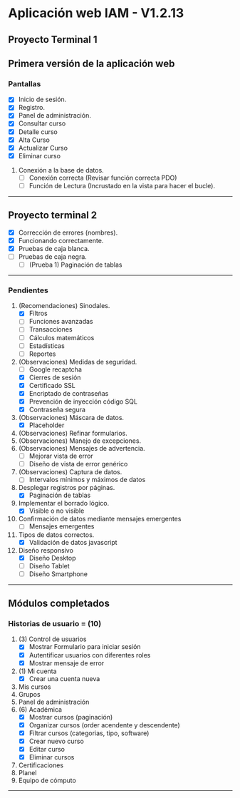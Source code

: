 # Aplicación web IAM - V1.2.13
## Proyecto Terminal 1
Primera versión de la aplicación web
---
### Pantallas
- [x] Inicio de sesión.
- [x] Registro.
- [x] Panel de administración.
- [x] Consultar curso
- [x] Detalle curso
- [x] Alta Curso
- [x] Actualizar Curso
- [x] Eliminar curso
1. Conexión a la base de datos.
    - [ ] Conexión correcta (Revisar función correcta PDO)
    - [ ] Función de Lectura (Incrustado en la vista para hacer el bucle).
---
## Proyecto terminal 2
- [x] Corrección de errores (nombres).
- [x] Funcionando correctamente.
- [x] Pruebas de caja blanca.
- [ ] Pruebas de caja negra.
    - [ ] \(Prueba 1) Paginación de tablas
---
### Pendientes
1. \(Recomendaciones) Sinodales.
    - [x] Filtros
    - [ ] Funciones avanzadas
    - [ ] Transacciones
    - [ ] Cálculos matemáticos
    - [ ] Estadísticas
    - [ ] Reportes
2. \(Observaciones) Medidas de seguridad.
    - [ ] Google recaptcha
    - [x] Cierres de sesión
    - [x] Certificado SSL
    - [x] Encriptado de contraseñas
    - [x] Prevención de inyección código SQL
    - [x] Contraseña segura
3. \(Observaciones) Máscara de datos.
    - [x] Placeholder
4. \(Observaciones) Refinar formularios.
5. \(Observaciones) Manejo de excepciones.
6. \(Observaciones) Mensajes de advertencia.
    - [ ] Mejorar vista de error
    - [ ] Diseño de vista de error genérico
7.  \(Observaciones) Captura de datos.
    - [ ] Intervalos mínimos y máximos de datos
8. Desplegar registros por páginas.
    - [x] Paginación de tablas
9. Implementar el borrado lógico.
    - [x] Visible o no visible
10. Confirmación de datos mediante mensajes emergentes
    - [ ] Mensajes emergentes
11. Tipos de datos correctos.
    - [x] Validación de datos javascript
12. Diseño responsivo
    - [x] Diseño Desktop
    - [ ] Diseño Tablet
    - [ ] Diseño Smartphone
---
## Módulos completados
### Historias de usuario = (10)
1. \(3) Control de usuarios 
    - [x] Mostrar Formulario para iniciar sesión
    - [x] Autentificar usuarios con diferentes roles
    - [x] Mostrar mensaje de error
2. \(1) Mi cuenta
    - [x] Crear una cuenta nueva
3. Mis cursos
4. Grupos
5. Panel de administración
6. \(6) Académica
    - [x] Mostrar cursos (paginación)
    - [x] Organizar cursos (order acendente y descendente)
    - [x] Filtrar cursos (categorias, tipo, software)
    - [x] Crear nuevo curso
    - [x] Editar curso
    - [x] Eliminar cursos
7. Certificaciones
8. Planel
9. Equipo de cómputo
---